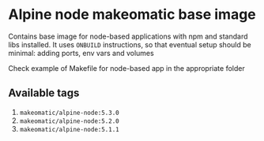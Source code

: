 # Alpine node makeomatic base image

Contains base image for node-based applications with npm and standard libs installed.
It uses `ONBUILD` instructions, so that eventual setup should be minimal: adding ports, env vars and volumes

Check example of Makefile for node-based app in the appropriate folder

## Available tags

1. `makeomatic/alpine-node:5.3.0`
2. `makeomatic/alpine-node:5.2.0`
3. `makeomatic/alpine-node:5.1.1`
